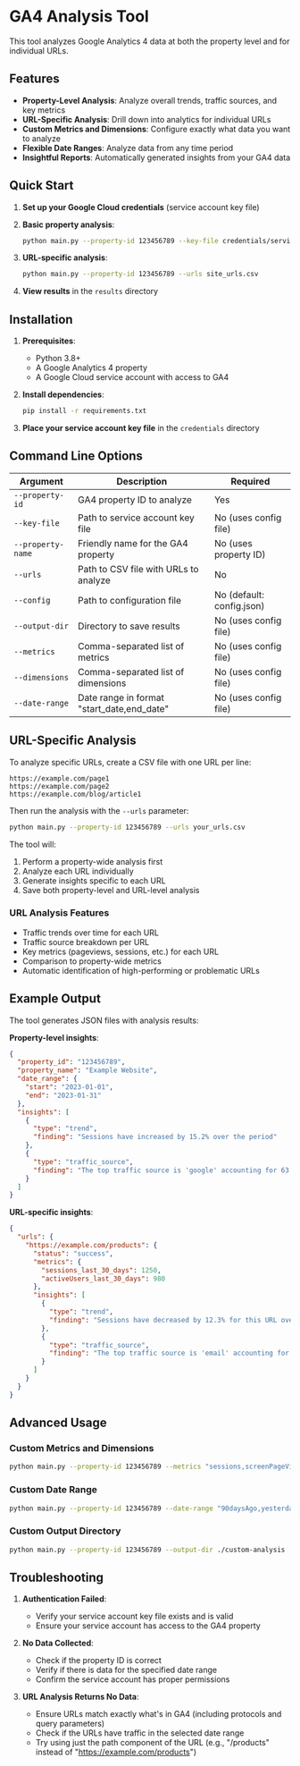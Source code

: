 # GA4 Analysis Tool

This tool analyzes Google Analytics 4 data at both the property level and for individual URLs.

## Features

- **Property-Level Analysis**: Analyze overall trends, traffic sources, and key metrics
- **URL-Specific Analysis**: Drill down into analytics for individual URLs
- **Custom Metrics and Dimensions**: Configure exactly what data you want to analyze
- **Flexible Date Ranges**: Analyze data from any time period
- **Insightful Reports**: Automatically generated insights from your GA4 data

## Quick Start

1. **Set up your Google Cloud credentials** (service account key file)

2. **Basic property analysis**:
   ```bash
   python main.py --property-id 123456789 --key-file credentials/service-account-key.json
   ```

3. **URL-specific analysis**:
   ```bash
   python main.py --property-id 123456789 --urls site_urls.csv
   ```

4. **View results** in the `results` directory

## Installation

1. **Prerequisites**:
   - Python 3.8+
   - A Google Analytics 4 property
   - A Google Cloud service account with access to GA4

2. **Install dependencies**:
   ```bash
   pip install -r requirements.txt
   ```

3. **Place your service account key file** in the `credentials` directory

## Command Line Options

| Argument | Description | Required |
|----------|-------------|----------|
| `--property-id` | GA4 property ID to analyze | Yes |
| `--key-file` | Path to service account key file | No (uses config file) |
| `--property-name` | Friendly name for the GA4 property | No (uses property ID) |
| `--urls` | Path to CSV file with URLs to analyze | No |
| `--config` | Path to configuration file | No (default: config.json) |
| `--output-dir` | Directory to save results | No (uses config file) |
| `--metrics` | Comma-separated list of metrics | No (uses config file) |
| `--dimensions` | Comma-separated list of dimensions | No (uses config file) |
| `--date-range` | Date range in format "start_date,end_date" | No (uses config file) |

## URL-Specific Analysis

To analyze specific URLs, create a CSV file with one URL per line:
```
https://example.com/page1
https://example.com/page2
https://example.com/blog/article1
```

Then run the analysis with the `--urls` parameter:
```bash
python main.py --property-id 123456789 --urls your_urls.csv
```

The tool will:
1. Perform a property-wide analysis first
2. Analyze each URL individually
3. Generate insights specific to each URL
4. Save both property-level and URL-level analysis

### URL Analysis Features

- Traffic trends over time for each URL
- Traffic source breakdown per URL
- Key metrics (pageviews, sessions, etc.) for each URL
- Comparison to property-wide metrics
- Automatic identification of high-performing or problematic URLs

## Example Output

The tool generates JSON files with analysis results:

**Property-level insights**:
```json
{
  "property_id": "123456789",
  "property_name": "Example Website",
  "date_range": {
    "start": "2023-01-01",
    "end": "2023-01-31"
  },
  "insights": [
    {
      "type": "trend",
      "finding": "Sessions have increased by 15.2% over the period"
    },
    {
      "type": "traffic_source",
      "finding": "The top traffic source is 'google' accounting for 63.5% of traffic"
    }
  ]
}
```

**URL-specific insights**:
```json
{
  "urls": {
    "https://example.com/products": {
      "status": "success",
      "metrics": {
        "sessions_last_30_days": 1250,
        "activeUsers_last_30_days": 980
      },
      "insights": [
        {
          "type": "trend",
          "finding": "Sessions have decreased by 12.3% for this URL over the period"
        },
        {
          "type": "traffic_source",
          "finding": "The top traffic source is 'email' accounting for 45.2% of traffic"
        }
      ]
    }
  }
}
```

## Advanced Usage

### Custom Metrics and Dimensions

```bash
python main.py --property-id 123456789 --metrics "sessions,screenPageViews,conversions" --dimensions "date,deviceCategory,country"
```

### Custom Date Range

```bash
python main.py --property-id 123456789 --date-range "90daysAgo,yesterday"
```

### Custom Output Directory

```bash
python main.py --property-id 123456789 --output-dir ./custom-analysis
```

## Troubleshooting

1. **Authentication Failed**:
   - Verify your service account key file exists and is valid
   - Ensure your service account has access to the GA4 property

2. **No Data Collected**:
   - Check if the property ID is correct
   - Verify if there is data for the specified date range
   - Confirm the service account has proper permissions

3. **URL Analysis Returns No Data**:
   - Ensure URLs match exactly what's in GA4 (including protocols and query parameters)
   - Check if the URLs have traffic in the selected date range
   - Try using just the path component of the URL (e.g., "/products" instead of "https://example.com/products")